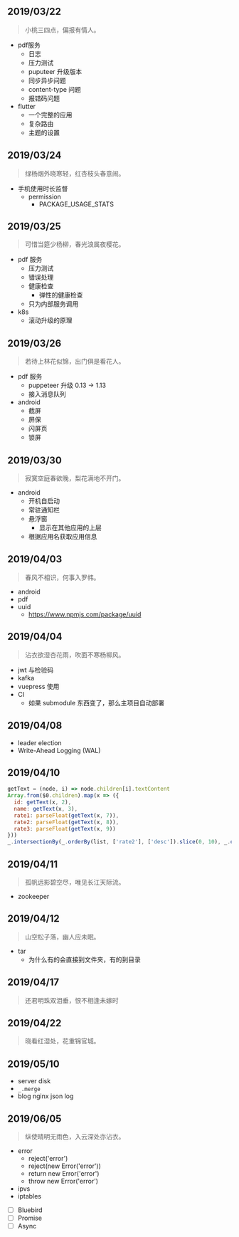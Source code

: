 ## 2019/03/22

> 小桃三四点，偏报有情人。

+ pdf服务
  + 日志
  + 压力测试
  + puputeer 升级版本
  + 同步异步问题
  + content-type 问题
  + 报错码问题
+ flutter
  + 一个完整的应用
  + 复杂路由
  + 主题的设置

## 2019/03/24

> 绿杨烟外晓寒轻，红杏枝头春意闹。

+ 手机使用时长监督
  + permission
      + PACKAGE_USAGE_STATS

## 2019/03/25

> 可惜当筵少杨柳，春光浪属夜樱花。

+ pdf 服务
  + 压力测试
  + 错误处理
  + 健康检查
    + 弹性的健康检查
  + 只为内部服务调用
+ k8s
  + 滚动升级的原理

## 2019/03/26

> 若待上林花似锦，出门俱是看花人。

+ pdf 服务
  + puppeteer 升级 0.13 -> 1.13
  + 接入消息队列
+ android
  + 截屏
  + 屏保
  + 闪屏页
  + 锁屏

## 2019/03/30

> 寂寞空庭春欲晚，梨花满地不开门。

+ android
  + 开机自启动
  + 常驻通知栏
  + 悬浮窗
    + 显示在其他应用的上层
  + 根据应用名获取应用信息

## 2019/04/03

> 春风不相识，何事入罗帏。

+ android
+ pdf
+ uuid
  + https://www.npmjs.com/package/uuid

## 2019/04/04

> 沾衣欲湿杏花雨，吹面不寒杨柳风。

+ jwt 与检验码
+ kafka
+ vuepress 使用
+ CI
  + 如果 submodule 东西变了，那么主项目自动部署

## 2019/04/08

+ leader election
+ Write-Ahead Logging (WAL)

## 2019/04/10

```javascript
getText = (node, i) => node.children[i].textContent
Array.from($0.children).map(x => ({
  id: getText(x, 2),
  name: getText(x, 3),
  rate1: parseFloat(getText(x, 7)),
  rate2: parseFloat(getText(x, 8)),
  rate3: parseFloat(getText(x, 9))
}))
_.intersectionBy(_.orderBy(list, ['rate2'], ['desc']).slice(0, 10), _.orderBy(list, ['rate1'], ['desc']).slice(0, 10), _.orderBy(list, ['rate3'], ['desc']).slice(0, 10)ntersectionBy(_.orderBy(list, ['rate2'], ['desc']).slice(0, 10), _.orderBy(list, ['rate1'], ['desc']).slice(0, 10), _.orderBy(list, ['rate3'], ['desc']).slice(0, 10)))
```

## 2019/04/11

> 孤帆远影碧空尽，唯见长江天际流。

+ zookeeper

## 2019/04/12

> 山空松子落，幽人应未眠。

+ tar
    + 为什么有的会直接到文件夹，有的到目录

## 2019/04/17

> 还君明珠双泪垂，恨不相逢未嫁时

## 2019/04/22

> 晓看红湿处，花重锦官城。

## 2019/05/10

+ server disk
+ `_.merge`
+ blog nginx json log

## 2019/06/05

> 纵使晴明无雨色，入云深处亦沾衣。

+ error
    + reject('error')
    + reject(new Error('error'))
    + return new Error('error')
    + throw new Error('error')
+ ipvs
+ iptables

+[ ] Bluebird
+[ ] Promise
+[ ] Async
